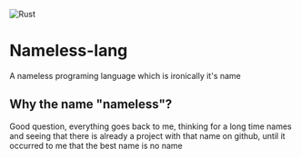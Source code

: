 ![Rust](https://github.com/angel-afonso/namelesslang/workflows/Rust/badge.svg)

# Nameless-lang
A nameless programing language which is ironically it's name

## Why the name "nameless"?
Good question, everything goes back to me, thinking for a long time names and seeing that there is already a project with that name on github, until it occurred to me that the best name is no name